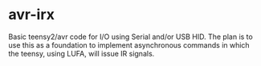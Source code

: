 avr-irx
=======

Basic teensy2/avr code for I/O using Serial and/or USB HID.  The plan is to use this as a foundation to implement asynchronous commands in which the teensy, using LUFA, will issue IR signals.
